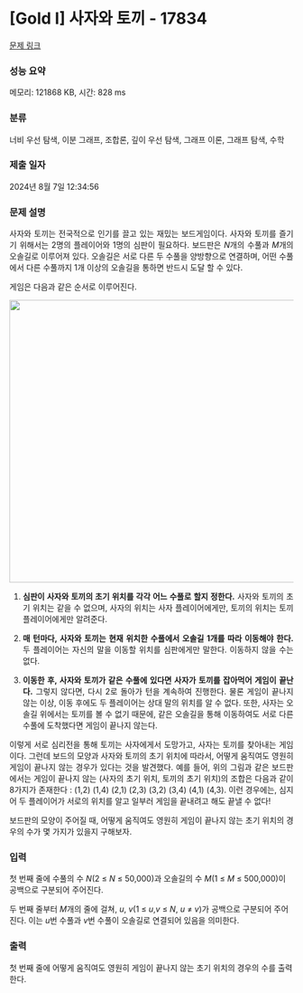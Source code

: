 # [Gold I] 사자와 토끼 - 17834 

[문제 링크](https://www.acmicpc.net/problem/17834) 

### 성능 요약

메모리: 121868 KB, 시간: 828 ms

### 분류

너비 우선 탐색, 이분 그래프, 조합론, 깊이 우선 탐색, 그래프 이론, 그래프 탐색, 수학

### 제출 일자

2024년 8월 7일 12:34:56

### 문제 설명

<p style="text-align: justify;">사자와 토끼는 전국적으로 인기를 끌고 있는 재밌는 보드게임이다. 사자와 토끼를 즐기기 위해서는 2명의 플레이어와 1명의 심판이 필요하다. 보드판은 <em>N</em>개의 수풀과 <em>M</em>개의 오솔길로 이루어져 있다. 오솔길은 서로 다른 두 수풀을 양방향으로 연결하며, 어떤 수풀에서 다른 수풀까지 1개 이상의 오솔길을 통하면 반드시 도달 할 수 있다.</p>

<p style="text-align: justify;">게임은 다음과 같은 순서로 이루어진다.</p>

<p style="text-align: center;"><img alt="" src="https://upload.acmicpc.net/526bc2c8-bf4b-4b1b-85ab-c1e0c7bf468b/-/preview/" style="width: 700px; height: 500px;">  </p>

<ol>
	<li>
	<p style="text-align: justify;"><strong>심판이 사자와 토끼의 초기 위치를 각각 어느 수풀로 할지 정한다.</strong> 사자와 토끼의 초기 위치는 같을 수 없으며, 사자의 위치는 사자 플레이어에게만, 토끼의 위치는 토끼 플레이어에게만 알려준다.</p>
	</li>
	<li>
	<p style="text-align: justify;"><strong>매 턴마다, 사자와 토끼는 현재 위치한 수풀에서 오솔길 1개를 따라 이동해야 한다.</strong> 두 플레이어는 자신의 말을 이동할 위치를 심판에게만 말한다. 이동하지 않을 수는 없다.</p>
	</li>
	<li>
	<p style="text-align: justify;"><strong>이동한 후, 사자와 토끼가 같은 수풀에 있다면 사자가 토끼를 잡아먹어 게임이 끝난다.</strong> 그렇지 않다면, 다시 2로 돌아가 턴을 계속하여 진행한다. 물론 게임이 끝나지 않는 이상, 이동 후에도 두 플레이어는 상대 말의 위치를 알 수 없다. 또한, 사자는 오솔길 위에서는 토끼를 볼 수 없기 때문에, 같은 오솔길을 통해 이동하여도 서로 다른 수풀에 도착했다면 게임이 끝나지 않는다.</p>
	</li>
</ol>

<p style="text-align: justify;">이렇게 서로 심리전을 통해 토끼는 사자에게서 도망가고, 사자는 토끼를 찾아내는 게임이다. 그런데 보드의 모양과 사자와 토끼의 초기 위치에 따라서, 어떻게 움직여도 영원히 게임이 끝나지 않는 경우가 있다는 것을 발견했다. 예를 들어, 위의 그림과 같은 보드판에서는 게임이 끝나지 않는 (사자의 초기 위치, 토끼의 초기 위치)의 조합은 다음과 같이 8가지가 존재한다 : (1,2) (1,4) (2,1) (2,3) (3,2) (3,4) (4,1) (4,3). 이런 경우에는, 심지어 두 플레이어가 서로의 위치를 알고 일부러 게임을 끝내려고 해도 끝낼 수 없다!</p>

<p style="text-align: justify;">보드판의 모양이 주어질 때, 어떻게 움직여도 영원히 게임이 끝나지 않는 초기 위치의 경우의 수가 몇 가지가 있을지 구해보자.</p>

### 입력 

 <p>첫 번째 줄에 수풀의 수 <em>N</em>(2 ≤ <em>N</em> ≤ 50,000)과 오솔길의 수 <em>M</em>(1 ≤ <em>M</em> ≤ 500,000)이 공백으로 구분되어 주어진다.</p>

<p>두 번째 줄부터 <em>M</em>개의 줄에 걸쳐, <em>u</em>, <em>v</em>(1 ≤ <em>u</em>,<em>v</em> ≤ <em>N</em>, <em>u </em>≠ <em>v</em>)가 공백으로 구분되어 주어진다. 이는 <em>u</em>번 수풀과 <em>v</em>번 수풀이 오솔길로 연결되어 있음을 의미한다.</p>

### 출력 

 <p>첫 번째 줄에 어떻게 움직여도 영원히 게임이 끝나지 않는 초기 위치의 경우의 수를 출력한다.</p>

